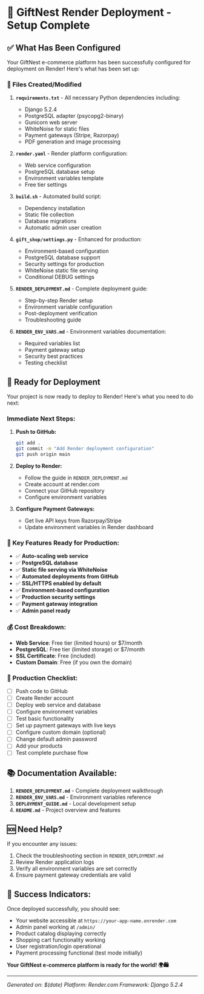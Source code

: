 # 🎯 GiftNest Render Deployment - Setup Complete

## ✅ What Has Been Configured

Your GiftNest e-commerce platform has been successfully configured for deployment on Render! Here's what has been set up:

### 📁 Files Created/Modified

1. **`requirements.txt`** - All necessary Python dependencies including:
   - Django 5.2.4
   - PostgreSQL adapter (psycopg2-binary)
   - Gunicorn web server
   - WhiteNoise for static files
   - Payment gateways (Stripe, Razorpay)
   - PDF generation and image processing

2. **`render.yaml`** - Render platform configuration:
   - Web service configuration
   - PostgreSQL database setup
   - Environment variables template
   - Free tier settings

3. **`build.sh`** - Automated build script:
   - Dependency installation
   - Static file collection
   - Database migrations
   - Automatic admin user creation

4. **`gift_shop/settings.py`** - Enhanced for production:
   - Environment-based configuration
   - PostgreSQL database support
   - Security settings for production
   - WhiteNoise static file serving
   - Conditional DEBUG settings

5. **`RENDER_DEPLOYMENT.md`** - Complete deployment guide:
   - Step-by-step Render setup
   - Environment variable configuration
   - Post-deployment verification
   - Troubleshooting guide

6. **`RENDER_ENV_VARS.md`** - Environment variables documentation:
   - Required variables list
   - Payment gateway setup
   - Security best practices
   - Testing checklist

## 🚀 Ready for Deployment

Your project is now ready to deploy to Render! Here's what you need to do next:

### Immediate Next Steps:

1. **Push to GitHub:**
   ```bash
   git add .
   git commit -m "Add Render deployment configuration"
   git push origin main
   ```

2. **Deploy to Render:**
   - Follow the guide in `RENDER_DEPLOYMENT.md`
   - Create account at render.com
   - Connect your GitHub repository
   - Configure environment variables

3. **Configure Payment Gateways:**
   - Get live API keys from Razorpay/Stripe
   - Update environment variables in Render dashboard

### 🔧 Key Features Ready for Production:

- ✅ **Auto-scaling web service**
- ✅ **PostgreSQL database**
- ✅ **Static file serving via WhiteNoise**
- ✅ **Automated deployments from GitHub**
- ✅ **SSL/HTTPS enabled by default**
- ✅ **Environment-based configuration**
- ✅ **Production security settings**
- ✅ **Payment gateway integration**
- ✅ **Admin panel ready**

### 💰 Cost Breakdown:

- **Web Service**: Free tier (limited hours) or $7/month
- **PostgreSQL**: Free tier (limited storage) or $7/month
- **SSL Certificate**: Free (included)
- **Custom Domain**: Free (if you own the domain)

### 🎯 Production Checklist:

- [ ] Push code to GitHub
- [ ] Create Render account
- [ ] Deploy web service and database
- [ ] Configure environment variables
- [ ] Test basic functionality
- [ ] Set up payment gateways with live keys
- [ ] Configure custom domain (optional)
- [ ] Change default admin password
- [ ] Add your products
- [ ] Test complete purchase flow

## 📚 Documentation Available:

1. **`RENDER_DEPLOYMENT.md`** - Complete deployment walkthrough
2. **`RENDER_ENV_VARS.md`** - Environment variables reference
3. **`DEPLOYMENT_GUIDE.md`** - Local development setup
4. **`README.md`** - Project overview and features

## 🆘 Need Help?

If you encounter any issues:
1. Check the troubleshooting section in `RENDER_DEPLOYMENT.md`
2. Review Render application logs
3. Verify all environment variables are set correctly
4. Ensure payment gateway credentials are valid

## 🎉 Success Indicators:

Once deployed successfully, you should see:
- Your website accessible at `https://your-app-name.onrender.com`
- Admin panel working at `/admin/`
- Product catalog displaying correctly
- Shopping cart functionality working
- User registration/login operational
- Payment processing functional (test mode initially)

**Your GiftNest e-commerce platform is ready for the world! 🌍🛍️**

---

*Generated on: $(date)*
*Platform: Render.com*
*Framework: Django 5.2.4*